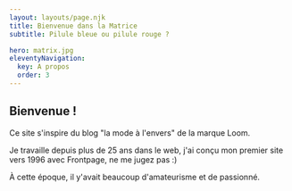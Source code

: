 ```yaml
---
layout: layouts/page.njk
title: Bienvenue dans la Matrice
subtitle: Pilule bleue ou pilule rouge ?

hero: matrix.jpg
eleventyNavigation:
  key: A propos
  order: 3
---
```


## Bienvenue !

Ce site s'inspire du blog "la mode à l'envers" de la marque Loom.

Je travaille depuis plus de 25 ans dans le web, j'ai conçu mon premier site vers 1996 avec Frontpage, ne me jugez pas :)

À cette époque, il y'avait beaucoup d'amateurisme et de passionné.
